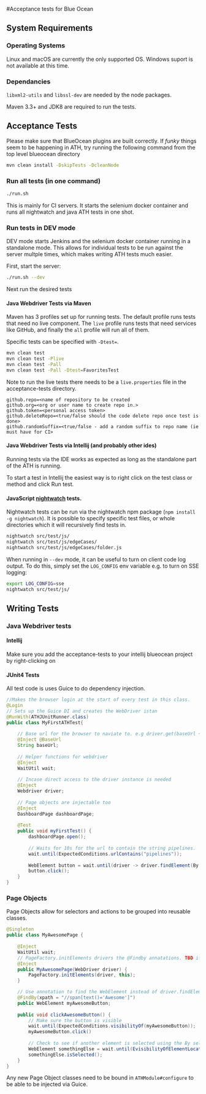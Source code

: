 #Acceptance tests for Blue Ocean

## System Requirements

### Operating Systems

Linux and macOS are currently the only supported OS. Windows suport is not available at this time.

### Dependancies

`libxml2-utils` and `libssl-dev` are needed by the node packages.

Maven 3.3+ and JDK8 are required to run the tests.

## Acceptance Tests

Please make sure that BlueOcean plugins are built correctly. If _funky_ things seem to be happening in ATH, try running the following command from the top level blueocean directory

```bash
mvn clean install -DskipTests -DcleanNode
```



### Run all tests (in one command)
 ```bash
./run.sh
```

This is mainly for CI servers. It starts the selenium docker container and runs all 
nightwatch and java ATH tests in one shot.

### Run tests in DEV mode

DEV mode starts Jenkins and the selenium docker container running in a standalone mode.
This allows for individual tests to be run against the server multple times, which makes
writing ATH tests much easier.

First, start the server:
```bash
./run.sh --dev
```

Next run the desired tests

#### Java Webdriver Tests via Maven

Maven has 3 profiles set up for running tests. The default profile runs tests that need no live component.
The `live` profile runs tests that need services like GitHub, and finally the `all` profile will run all of them.

Specific tests can be specified with `-Dtest=`.
```bash
mvn clean test
mvn clean test -Plive
mvn clean test -Pall
mvn clean test -Pall -Dtest=FavoritesTest
```

Note to run the live tests there needs to be a `live.properties` file in the acceptance-tests directory.

```properties
github.repo=<name of repository to be created
github.org=<org or user name to create repo in.>
github.token=<personal access token>  
github.deleteRepo=<true/false should the code delete repo once test is done>
github.randomSuffix=<true/false - add a random suffix to repo name (ie must have for CI> 
```

#### Java Webdriver Tests via Intellij (and probably other ides)

Running tests via the IDE works as expected as long as the standalone part of the ATH is running.

To start a test in Intellij the easiest way is to right click on the test class or method and click Run test.

#### JavaScript [nightwatch] tests.

Nightwatch tests can be run via the nightwatch npm package (`npm install -g nightwatch`). It is
possible to specify specific test files, or whole directories which it will recursively find tests in.

```bash
nightwatch src/test/js/
nightwatch src/test/js/edgeCases/
nightwatch src/test/js/edgeCases/folder.js
```


When running in `--dev` mode, it can be useful to turn on client code log output. To do this, simply set
the `LOG_CONFIG` env variable e.g. to turn on SSE logging:

```bash
export LOG_CONFIG=sse
nightwatch src/test/js/
```

## Writing Tests

### Java Webdriver tests

#### Intellij

Make sure you add the acceptance-tests to your intellij blueocean project by right-clicking on 

#### JUnit4 Tests

All test code is uses Guice to do dependency injection.

```java
//Makes the browser login at the start of every test in this class.
@Login
// Sets up the Guice DI and creates the WebDriver istan
@RunWith(ATHJUnitRunner.class)
public class MyFirstATHTest{
    
    // Base url for the browser to naviate to. e.g driver.get(baseUrl + "/blue/")
    @Inject @BaseUrl
    String baseUrl;
    
    // Helper functions for webdriver
    @Inject 
    WaitUtil wait;
    
    // Incase direct access to the driver instance is needed
    @Inject
    Webdriver driver;
    
    // Page objects are injectable too
    @Inject
    DashboardPage dashboardPage;
    
    @Test
    public void myFirstTest() {
        dashboardPage.open();
        
        // Waits for 10s for the url to contain the string pipelines.
        wait.until(ExpectedConditions.urlContains("pipelines"));
    
        WebElement button = wait.until(driver -> driver.findElement(By.cssSelector("button.some.clazz")));
        button.click();
    }
}
```

### Page Objects

Page Objects allow for selectors and actions to be grouped into reusable classes.

```java
@Singleton
public class MyAwesomePage {
   
    @Inject
    WaitUtil wait;
    // PageFactory.initElements drivers the @Findby annatations. TBD if we want to use these TBH
    @Inject
    public MyAwesomePage(WebDriver driver) {
        PageFactory.initElements(driver, this);
    }

    // Use annotation to find the WebElement instead of driver.findElement
    @FindBy(xpath = "//span[text()='Awesome']")
    public WebElement myAwesomeButton;
    
    public void clickAwesomeButton() {
        // Make sure the button is visible
        wait.until(ExpectedConditions.visibilityOf(myAwesomeButton));
        myAwesomeButton.click()
        
        // Check to see if another element is selected using the By selector.
        WebElement somethingElse = wait.until(EvisibilityOfElementLocated(By.id("somethingElse")));
        somethingElse.isSelected();
    }
}
``` 

Any new Page Object classes need to be bound in `ATHModule#configure` to be able to be injected via Guice.


###
[nightwatch]: http://nightwatchjs.org/
